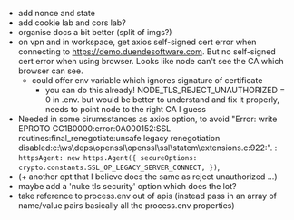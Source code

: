 
- add nonce and state
- add cookie lab and cors lab?
- organise docs a bit better (split of imgs?)
- on vpn and in workspace, get axios self-signed cert error when connecting to https://demo.duendesoftware.com. But no self-signed cert error when using browser. Looks like node can't see the CA which browser can see. 
  - could offer env variable which ignores signature of certificate
    - you can do this already! NODE_TLS_REJECT_UNAUTHORIZED = 0 in .env. but would be better to understand and fix it properly, needs to point node to the right CA I guess
-  Needed in some cirumsstances as axios option, to avoid "Error: write EPROTO CC1B0000:error:0A000152:SSL routines:final_renegotiate:unsafe legacy renegotiation disabled:c:\ws\deps\openssl\openssl\ssl\statem\extensions.c:922:". : `httpsAgent: new https.Agent({ secureOptions: crypto.constants.SSL_OP_LEGACY_SERVER_CONNECT, })`,
- (+ another opt that I believe does the same as reject unauthorized ...)
- maybe add a 'nuke tls security' option which does the lot?
- take reference to process.env out of apis (instead pass in an array of name/value pairs basically all the process.env properties)
